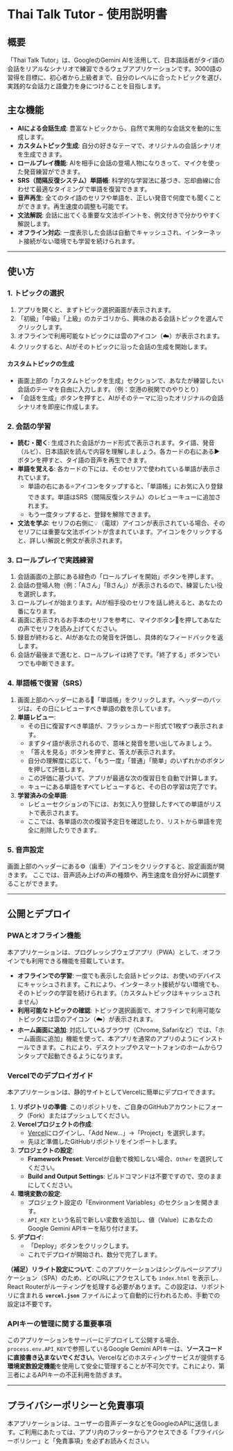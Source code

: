 # Thai Talk Tutor - 使用説明書

## 概要

「Thai Talk Tutor」は、GoogleのGemini AIを活用して、日本語話者がタイ語の会話をリアルなシナリオで練習できるウェブアプリケーションです。3000語の習得を目標に、初心者から上級者まで、自分のレベルに合ったトピックを選び、実践的な会話力と語彙力を身につけることを目指します。

## 主な機能

- **AIによる会話生成**: 豊富なトピックから、自然で実用的な会話文を動的に生成します。
- **カスタムトピック生成**: 自分の好きなテーマで、オリジナルの会話シナリオを生成できます。
- **ロールプレイ機能**: AIを相手に会話の登場人物になりきって、マイクを使った発音練習ができます。
- **SRS（間隔反復システム）単語帳**: 科学的な学習法に基づき、忘却曲線に合わせて最適なタイミングで単語を復習できます。
- **音声再生**: 全てのタイ語のセリフや単語を、正しい発音で何度でも聞くことができます。再生速度の調整も可能です。
- **文法解説**: 会話に出てくる重要な文法ポイントを、例文付きで分かりやすく解説します。
- **オフライン対応**: 一度表示した会話は自動でキャッシュされ、インターネット接続がない環境でも学習を続けられます。

---

## 使い方

### 1. トピックの選択

1.  アプリを開くと、まずトピック選択画面が表示されます。
2.  「初級」「中級」「上級」のカテゴリから、興味のある会話トピックを選んでクリックします。
3.  オフラインで利用可能なトピックには雲のアイコン（☁️）が表示されます。
4.  クリックすると、AIがそのトピックに沿った会話の生成を開始します。

#### カスタムトピックの生成
- 画面上部の「カスタムトピックを生成」セクションで、あなたが練習したい会話のテーマを自由に入力します。（例：空港の税関でのやりとり）
- 「会話を生成」ボタンを押すと、AIがそのテーマに沿ったオリジナルの会話シナリオを即座に作成します。

### 2. 会話の学習

- **読む・聞く**: 生成された会話がカード形式で表示されます。タイ語、発音（ルビ）、日本語訳を読んで内容を理解しましょう。各カードの右にある▶️ボタンを押すと、タイ語の音声を再生できます。
- **単語を覚える**: 各カードの下には、そのセリフで使われている単語が表示されています。
    - 単語の右にある⭐アイコンをタップすると、「単語帳」にお気に入り登録できます。単語はSRS（間隔反復システム）のレビューキューに追加されます。
    - もう一度タップすると、登録を解除できます。
- **文法を学ぶ**: セリフの右側に💡（電球）アイコンが表示されている場合、そのセリフには重要な文法ポイントが含まれています。アイコンをクリックすると、詳しい解説と例文が表示されます。

### 3. ロールプレイで実践練習

1.  会話画面の上部にある緑色の「ロールプレイを開始」ボタンを押します。
2.  会話の登場人物（例：「Aさん」「Bさん」）が表示されるので、練習したい役を選択します。
3.  ロールプレイが始まります。AIが相手役のセリフを話し終えると、あなたの番になります。
4.  画面に表示されるお手本のセリフを参考に、マイクボタン🎤を押してあなたの声でセリフを読み上げてください。
5.  録音が終わると、AIがあなたの発音を評価し、具体的なフィードバックを返します。
6.  会話が最後まで進むと、ロールプレイは終了です。「終了する」ボタンでいつでも中断できます。

### 4. 単語帳で復習（SRS）

1.  画面上部のヘッダーにある📖「単語帳」をクリックします。ヘッダーのバッジは、その日にレビューすべき単語の数を示しています。
2.  **単語レビュー**:
    - その日に復習すべき単語が、フラッシュカード形式で1枚ずつ表示されます。
    - まずタイ語が表示されるので、意味と発音を思い出してみましょう。
    - 「答えを見る」ボタンを押すと、答えが表示されます。
    - 自分の理解度に応じて、「もう一度」「普通」「簡単」のいずれかのボタンを押して評価します。
    - この評価に基づいて、アプリが最適な次の復習日を自動で計算します。
    - キューにある単語をすべてレビューすると、その日の学習は完了です。
3.  **学習済みの全単語**:
    - レビューセクションの下には、お気に入り登録したすべての単語がリストで表示されます。
    - ここでは、各単語の次の復習予定日を確認したり、リストから単語を完全に削除したりできます。

### 5. 音声設定

画面上部のヘッダーにある⚙️（歯車）アイコンをクリックすると、設定画面が開きます。
ここでは、音声読み上げの声の種類や、再生速度を自分好みに調整することができます。

---

## 公開とデプロイ

### PWAとオフライン機能

本アプリケーションは、プログレッシブウェブアプリ（PWA）として、オフラインでも利用できる機能を搭載しています。

- **オフラインでの学習**: 一度でも表示した会話トピックは、お使いのデバイスにキャッシュされます。これにより、インターネット接続がない環境でも、そのトピックの学習を続けられます。（カスタムトピックはキャッシュされません）
- **利用可能なトピックの確認**: トピック選択画面で、オフラインで利用可能なトピックには雲のアイコン（☁️）が表示されます。
- **ホーム画面に追加**: 対応しているブラウザ（Chrome, Safariなど）では、「ホーム画面に追加」機能を使って、本アプリを通常のアプリのようにインストールできます。これにより、デスクトップやスマートフォンのホームからワンタップで起動できるようになります。

### Vercelでのデプロイガイド

本アプリケーションは、静的サイトとしてVercelに簡単にデプロイできます。

1.  **リポジトリの準備**: このリポジトリを、ご自身のGitHubアカウントにフォーク（Fork）またはプッシュしてください。
2.  **Vercelプロジェクトの作成**:
    - [Vercel](https://vercel.com/)にログインし、「Add New...」->「Project」を選択します。
    - 先ほど準備したGitHubリポジトリをインポートします。
3.  **プロジェクトの設定**:
    - **Framework Preset**: Vercelが自動で検知しない場合、`Other` を選択してください。
    - **Build and Output Settings**: ビルドコマンドは不要ですので、空のままにしてください。
4.  **環境変数の設定**:
    - プロジェクト設定の「Environment Variables」のセクションを開きます。
    - `API_KEY` という名前で新しい変数を追加し、値（Value）にあなたのGoogle Gemini APIキーを貼り付けます。
5.  **デプロイ**:
    - 「Deploy」ボタンをクリックします。
    - これでデプロイが開始され、数分で完了します。

**（補足）リライト設定について**: このアプリケーションはシングルページアプリケーション（SPA）のため、どのURLにアクセスしても `index.html` を表示し、React Routerがルーティングを処理する必要があります。この設定は、リポジトリに含まれる **`vercel.json`** ファイルによって自動的に行われるため、手動での設定は不要です。

### APIキーの管理に関する重要事項
このアプリケーションをサーバーにデプロイして公開する場合、`process.env.API_KEY`で参照しているGoogle Gemini APIキーは、**ソースコードに直接書き込まないでください**。Vercelなどのホスティングサービスが提供する**環境変数設定機能**を使用して安全に管理することが不可欠です。これにより、第三者によるAPIキーの不正利用を防ぎます。

---

## プライバシーポリシーと免責事項

本アプリケーションは、ユーザーの音声データなどをGoogleのAPIに送信します。ご利用にあたっては、アプリ内のフッターからアクセスできる「プライバシーポリシー」と「免責事項」を必ずお読みください。